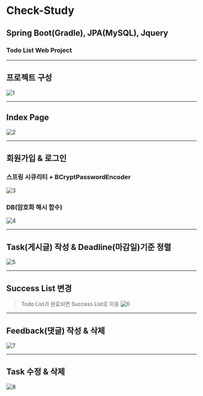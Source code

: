 # Check-Study
## Spring Boot(Gradle), JPA(MySQL), Jquery
### Todo List Web Project
- - -

## 프로젝트 구성

![1](src/main/resources/static/202206-1.PNG)

- - -

## Index Page

![2](src/main/resources/static/202206-2.PNG)

- - -

## 회원가입 & 로그인
### 스프링 시큐리티 + BCryptPasswordEncoder
![3](src/main/resources/static/202206-3.gif)

### DB(암호화 해시 함수)
![4](src/main/resources/static/202206-4.PNG)

- - -

## Task(게시글) 작성 & Deadline(마감일)기준 정렬
![5](src/main/resources/static/202206-5.gif)

- - -

## Success List 변경
> Todo List가 완료되면 Success List로 이동
![6](src/main/resources/static/202206-6.gif)

- - -

## Feedback(댓글) 작성 & 삭제
![7](src/main/resources/static/202206-7.gif)

- - -

## Task 수정 & 삭제
![8](src/main/resources/static/202206-8.gif)




